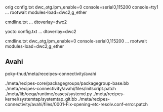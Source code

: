 orig
config.txt
dwc_otg.lpm_enable=0
console=serial0,115200
console=tty1
...
rootwait
modules-load=dwc2,g_ether

cmdline.txt
...
dtoverlay=dwc2


yocto
config.txt
...
dtoverlay=dwc2

cmdline.txt
dwc_otg,lpm_enable=0
console-serial0,115200
...
rootwait
modules-load=dwc2,g_ether

## Avahi

poky-thud/meta/receipes-connectivity/avahi

./meta/recipes-core/packagegroups/packagegroup-base.bb
./meta/recipes-connectivity/avahi/files/initscript.patch
./meta/lib/oeqa/runtime/cases/systemd.py
./meta/recipes-kernel/systemtap/systemtap_git.bb
./meta/recipes-connectivity/avahi/files/0001-Fix-opening-etc-resolv.conf-error.patch
